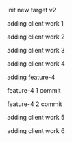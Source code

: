 init new target v2

adding client work 1

adding client work 2

adding client work 3

adding client work 4

adding feature-4

feature-4 1 commit

feature-4 2 commit

adding client work 5

adding client work 6
